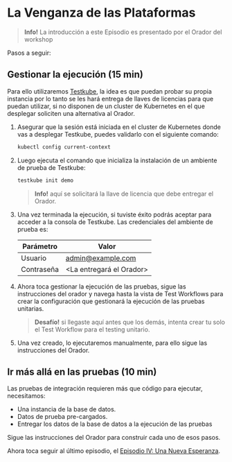 # La Venganza de las Plataformas

> **Info!** La introducción a este Episodio es presentado por el Orador del workshop

Pasos a seguir:

## Gestionar la ejecución (15 min)

Para ello utilizaremos [Testkube](https://testkube.io), la idea es que puedan probar su propia instancia por lo tanto se les hará entrega de llaves de licencias para que puedan utilizar, si no disponen de un cluster de Kubernetes en el que desplegar soliciten una alternativa al Orador.

1. Asegurar que la sesión está iniciada en el cluster de Kubernetes donde vas a desplegar Testkube, puedes validarlo con el siguiente comando:

    ```bash
    kubectl config current-context
    ```

2. Luego ejecuta el comando que inicializa la instalación de un ambiente de prueba de Testkube:

    ```bash
    testkube init demo
    ```

    > **Info!** aquí se solicitará la llave de licencia que debe entregar el Orador.

3. Una vez terminada la ejecución, si tuviste éxito podrás aceptar para acceder a la consola de Testkube. Las credenciales del ambiente de prueba es:

    |Parámetro|Valor|
    |---------|-----|
    |Usuario|admin@example.com|
    |Contraseña|<La entregará el Orador>|

4. Ahora toca gestionar la ejecución de las pruebas, sigue las instrucciones del orador y navega hasta la vista de Test Workflows para crear la configuración que gestionará la ejecución de las pruebas unitarias.

    > **Desafío!** si llegaste aquí antes que los demás, intenta crear tu solo el Test Workflow para el testing unitario.

5. Una vez creado, lo ejecutaremos manualmente, para ello sigue las instrucciones del Orador.

## Ir más allá en las pruebas (10 min)

Las pruebas de integración requieren más que código para ejecutar, necesitamos:

* Una instancia de la base de datos.
* Datos de prueba pre-cargados.
* Entregar los datos de la base de datos a la ejecución de las pruebas

Sigue las instrucciones del Orador para construir cada uno de esos pasos.

Ahora toca seguir al último episodio, el [Episodio IV: Una Nueva Esperanza](./a-new-hope.md).
